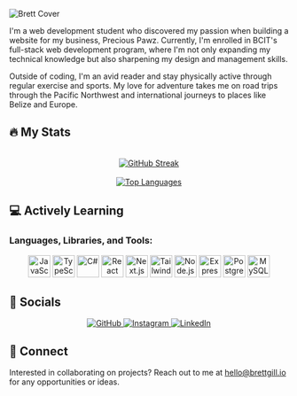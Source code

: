 ![Brett Cover](https://github.com/breadscorner/breadscorner/assets/108560747/f5a333d4-700a-412c-beb1-dd9a1e8ec533)

I'm a web development student who discovered my passion when building a website for my business, Precious Pawz. Currently, I'm enrolled in BCIT's full-stack web development program, where I'm not only expanding my technical knowledge but also sharpening my design and management skills.

Outside of coding, I'm an avid reader and stay physically active through regular exercise and sports. My love for adventure takes me on road trips through the Pacific Northwest and international journeys to places like Belize and Europe.

## :fire: My Stats

<br>

<div align="center">
  <a href="https://git.io/streak-stats">
    <img src="https://streak-stats.demolab.com?user=breadscorner&theme=buefy-dark" alt="GitHub Streak" />
  </a>
</div>

<br>

<div align="center">
  <a href="https://github.com/anuraghazra/github-readme-stats">
    <img src="https://github-readme-stats.vercel.app/api/top-langs/?username=breadscorner&layout=compact&theme=ocean_dark&langs_count=8" alt="Top Languages" />
  </a>
</div>

## :computer: Actively Learning

### Languages, Libraries, and Tools:

<div align="center">
 	<img width="40" src="https://user-images.githubusercontent.com/25181517/117447155-6a868a00-af3d-11eb-9cfe-245df15c9f3f.png" alt="JavaScript" title="JavaScript"/>
	<img width="40" src="https://user-images.githubusercontent.com/25181517/183890598-19a0ac2d-e88a-4005-a8df-1ee36782fde1.png" alt="TypeScript" title="TypeScript"/>
	<img width="40" src="https://user-images.githubusercontent.com/25181517/121405384-444d7300-c95d-11eb-959f-913020d3bf90.png" alt="C#" title="C#"/>
	<img width="40" src="https://user-images.githubusercontent.com/25181517/183897015-94a058a6-b86e-4e42-a37f-bf92061753e5.png" alt="React" title="React"/>
	<img width="40" src="https://github.com/marwin1991/profile-technology-icons/assets/136815194/5f8c622c-c217-4649-b0a9-7e0ee24bd704" alt="Next.js" title="Next.js"/>
	<img width="40" src="https://user-images.githubusercontent.com/25181517/202896760-337261ed-ee92-4979-84c4-d4b829c7355d.png" alt="Tailwind CSS" title="Tailwind CSS"/>
 	<img width="40" src="https://user-images.githubusercontent.com/25181517/183568594-85e280a7-0d7e-4d1a-9028-c8c2209e073c.png" alt="Node.js" title="Node.js"/>
	<img width="40" src="https://user-images.githubusercontent.com/25181517/183859966-a3462d8d-1bc7-4880-b353-e2cbed900ed6.png" alt="Express" title="Express"/>
 	<img width="40" src="https://user-images.githubusercontent.com/25181517/117208740-bfb78400-adf5-11eb-97bb-09072b6bedfc.png" alt="PostgreSQL" title="PostgreSQL"/>
	<img width="40" src="https://user-images.githubusercontent.com/25181517/183896128-ec99105a-ec1a-4d85-b08b-1aa1620b2046.png" alt="MySQL" title="MySQL"/>
</div>

## :handshake: Socials

<div align="center">
  <a href="https://www.facebook.com/brett.gill.986">
    <img src="https://img.shields.io/badge/GitHub-000000?style=for-the-badge&logo=github&logoColor=white" alt="GitHub" />
  </a>
  <a href="https://www.instagram.com/bstevieg/">
    <img src="https://img.shields.io/badge/Instagram-000000?style=for-the-badge&logo=instagram&logoColor=white" alt="Instagram" />
  </a>
  <a href="https://www.linkedin.com/in/thebrettgill/">
    <img src="https://img.shields.io/badge/LinkedIn-000000?style=for-the-badge&logo=linkedin&logoColor=white" alt="LinkedIn" />
  </a>
</div>

## :email: Connect

Interested in collaborating on projects? Reach out to me at [hello@brettgill.io](mailto:hello@brettgill.io) for any opportunities or ideas.

